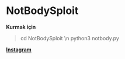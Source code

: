 # NotBodySploit
__Kurmak için__

> cd NotBodySploit \n
> python3 notbody.py

__[Instagram](https://www.instagram.com/notbodyofficial/)__
